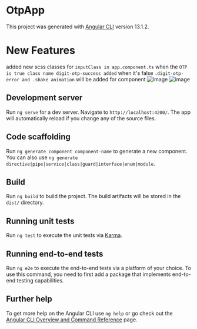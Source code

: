 # OtpApp

This project was generated with [Angular CLI](https://github.com/angular/angular-cli) version 13.1.2.
# New Features
added new scss classes for `inputClass in app.component.ts` when the `OTP is true class name digit-otp-success added` when it's false `.digit-otp-error and .shake animation` will be added for component
![image](https://github.com/ahmedguetat62/otp-ui-app/assets/62658251/8f2e8894-2074-44a3-bcce-83738915b7f0)
![image](https://github.com/ahmedguetat62/otp-ui-app/assets/62658251/891df499-f044-4187-9f3b-ef7f8b51b73f)


## Development server

Run `ng serve` for a dev server. Navigate to `http://localhost:4200/`. The app will automatically reload if you change any of the source files.

## Code scaffolding

Run `ng generate component component-name` to generate a new component. You can also use `ng generate directive|pipe|service|class|guard|interface|enum|module`.

## Build

Run `ng build` to build the project. The build artifacts will be stored in the `dist/` directory.

## Running unit tests

Run `ng test` to execute the unit tests via [Karma](https://karma-runner.github.io).

## Running end-to-end tests

Run `ng e2e` to execute the end-to-end tests via a platform of your choice. To use this command, you need to first add a package that implements end-to-end testing capabilities.

## Further help

To get more help on the Angular CLI use `ng help` or go check out the [Angular CLI Overview and Command Reference](https://angular.io/cli) page.
